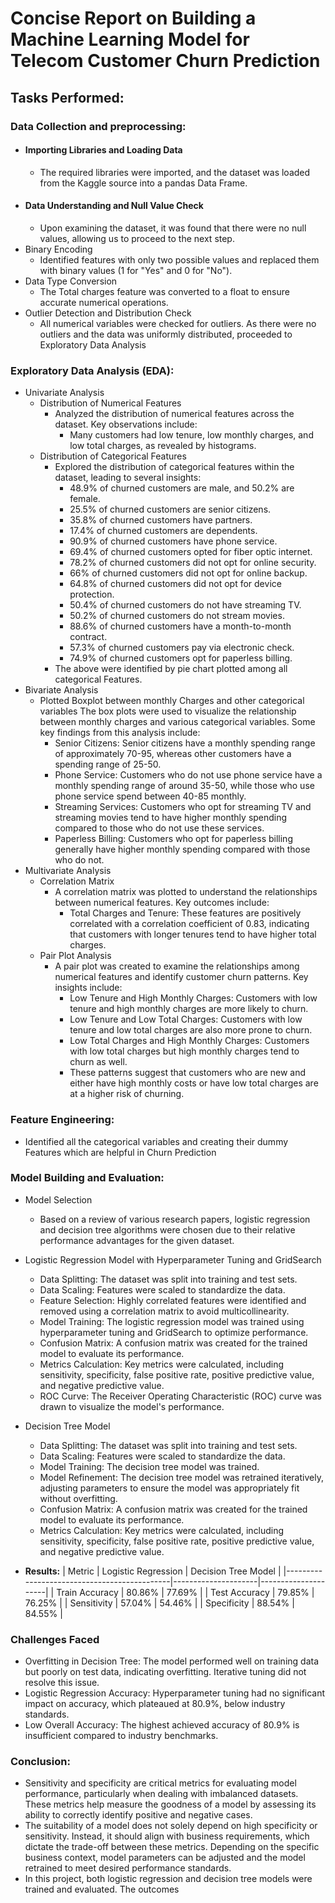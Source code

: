 # Concise Report on Building a Machine Learning Model for Telecom Customer Churn Prediction

## Tasks Performed:


### Data Collection and preprocessing:
- #### Importing Libraries and Loading Data
  - The required libraries were imported, and the dataset was loaded from the Kaggle source into a pandas Data Frame.
- #### Data Understanding and Null Value Check
  - Upon examining the dataset, it was found that there were no null values, allowing us to proceed to the next step.
- Binary Encoding
  - Identified features with only two possible values and replaced them with binary values (1 for "Yes" and 0 for "No").
- Data Type Conversion
  - The Total charges feature was converted to a float to ensure accurate numerical operations.
- Outlier Detection and Distribution Check
  - All numerical variables were checked for outliers. As there were no outliers and the data was uniformly distributed, proceeded to Exploratory Data Analysis

### Exploratory Data Analysis (EDA):
- Univariate Analysis
  - Distribution of Numerical Features
    - Analyzed the distribution of numerical features across the dataset. Key observations include:
      - Many customers had low tenure, low monthly charges, and low total charges, as revealed by histograms.
  - Distribution of Categorical Features
    - Explored the distribution of categorical features within the dataset, leading to several insights:
      - 48.9% of churned customers are male, and 50.2% are female.
      - 25.5% of churned customers are senior citizens.
      - 35.8% of churned customers have partners.
      - 17.4% of churned customers are dependents.
      - 90.9% of churned customers have phone service.
      - 69.4% of churned customers opted for fiber optic internet.
      - 78.2% of churned customers did not opt for online security.
      - 66% of churned customers did not opt for online backup.
      - 64.8% of churned customers did not opt for device protection.
      - 50.4% of churned customers do not have streaming TV.
      - 50.2% of churned customers do not stream movies.
      - 88.6% of churned customers have a month-to-month contract.
      - 57.3% of churned customers pay via electronic check.
      - 74.9% of churned customers opt for paperless billing.
    - The above were identified by pie chart plotted among all categorical Features.
- Bivariate Analysis
  - Plotted Boxplot between monthly Charges and other categorical variables The box plots were used to visualize the relationship between monthly charges and various categorical variables. Some key findings from this analysis include:
    - Senior Citizens: Senior citizens have a monthly spending range of approximately 70-95, whereas other customers have a spending range of 25-50.
    - Phone Service: Customers who do not use phone service have a monthly spending range of around 35-50, while those who use phone service spend between 40-85 monthly.
    - Streaming Services: Customers who opt for streaming TV and streaming movies tend to have higher monthly spending compared to those who do not use these services.
    - Paperless Billing: Customers who opt for paperless billing generally have higher monthly spending compared with those who do not.
- Multivariate Analysis
  - Correlation Matrix
    - A correlation matrix was plotted to understand the relationships between numerical features. Key outcomes include:
      - Total Charges and Tenure: These features are positively correlated with a correlation coefficient of 0.83, indicating that customers with longer tenures tend to have higher total charges.
  - Pair Plot Analysis
    - A pair plot was created to examine the relationships among numerical features and identify customer churn patterns. Key insights include:
      - Low Tenure and High Monthly Charges: Customers with low tenure and high monthly charges are more likely to churn.
      - Low Tenure and Low Total Charges: Customers with low tenure and low total charges are also more prone to churn.
      - Low Total Charges and High Monthly Charges: Customers with low total charges but high monthly charges tend to churn as well.
      - These patterns suggest that customers who are new and either have high monthly costs or have low total charges are at a higher risk of churning.

### Feature Engineering:
- Identified all the categorical variables and creating their dummy Features which are helpful in Churn Prediction

### Model Building and Evaluation:
- Model Selection
  - Based on a review of various research papers, logistic regression and decision tree algorithms were chosen due to their relative performance advantages for the given dataset.
- Logistic Regression Model with Hyperparameter Tuning and GridSearch
  - Data Splitting: The dataset was split into training and test sets.
  - Data Scaling: Features were scaled to standardize the data.
  - Feature Selection: Highly correlated features were identified and removed using a correlation matrix to avoid multicollinearity.
  - Model Training: The logistic regression model was trained using hyperparameter tuning and GridSearch to optimize performance.
  - Confusion Matrix: A confusion matrix was created for the trained model to evaluate its performance.
  - Metrics Calculation: Key metrics were calculated, including sensitivity, specificity, false positive rate, positive predictive value, and negative predictive value.
  - ROC Curve: The Receiver Operating Characteristic (ROC) curve was drawn to visualize the model's performance.
- Decision Tree Model
  - Data Splitting: The dataset was split into training and test sets.
  - Data Scaling: Features were scaled to standardize the data.
  - Model Training: The decision tree model was trained.
  - Model Refinement: The decision tree model was retrained iteratively, adjusting parameters to ensure the model was appropriately fit without overfitting.
  - Confusion Matrix: A confusion matrix was created for the trained model to evaluate its performance.
  - Metrics Calculation: Key metrics were calculated, including sensitivity, specificity, false positive rate, positive predictive value, and negative predictive value.


- **Results:**
  | Metric                                      | Logistic Regression | Decision Tree Model |
  |---------------------------------------------|---------------------|---------------------|
  | Train Accuracy                              | 80.86%              | 77.69%              |
  | Test Accuracy                               | 79.85%              | 76.25%              |
  | Sensitivity                                 | 57.04%              | 54.46%              |
  | Specificity                                 | 88.54%              | 84.55%              |

### Challenges Faced
- Overfitting in Decision Tree: The model performed well on training data but poorly on test data, indicating overfitting. Iterative tuning did not resolve this issue.
- Logistic Regression Accuracy: Hyperparameter tuning had no significant impact on accuracy, which plateaued at 80.9%, below industry standards.
- Low Overall Accuracy: The highest achieved accuracy of 80.9% is insufficient compared to industry benchmarks.
### Conclusion:
- Sensitivity and specificity are critical metrics for evaluating model performance, particularly when dealing with imbalanced datasets. These metrics help measure the goodness of a model by assessing its ability to correctly identify positive and negative cases.
- The suitability of a model does not solely depend on high specificity or sensitivity. Instead, it should align with business requirements, which dictate the trade-off between these metrics. Depending on the specific business context, model parameters can be adjusted and the model retrained to meet desired performance standards.
- In this project, both logistic regression and decision tree models were trained and evaluated. The outcomes
